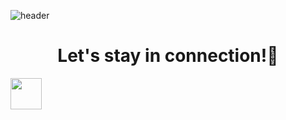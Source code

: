 ![header](https://capsule-render.vercel.app/api?type=waving&color=gradient&height=100&text=Hey%20Everyone!&animation=fadeIn)
<h1 align='center'>Let's stay in connection!💬</h1>

<a href="https://www.instagram.com/vokoloven/">
  <img height="50" src="https://user-images.githubusercontent.com/46517096/166974368-9798f39f-1f46-499c-b14e-81f0a3f83a06.png](https://user-images.githubusercontent.com/48805990/231769385-7dcc8bdf-c422-4f69-962c-76dd1e027cd6.png)"/>
</a>

<!--
**Vokoloven/Vokoloven** is a ✨ _special_ ✨ repository because its `README.md` (this file) appears on your GitHub profile.

Here are some ideas to get you started:

- 🔭 I’m currently working on ...!
- 🌱 I’m currently learning ...
- 👯 I’m looking to collaborate on ...
- 🤔 I’m looking for help with ...
- 💬 Ask me about ...
- 📫 How to reach me: ...
- 😄 Pronouns: ...
- ⚡ Fun fact: ...
-->

